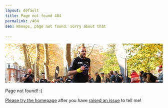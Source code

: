 ```yaml
---
layout: default
title: Page not found 404
permalink: /404
seo: Whoops, page not found. Sorry about that

---
```


![banner photo of Mat running in London](/images/gh-header-image-cropped.jpg)

Page not found! :(

[Please try the homepage](https://thechels.uk/) after you have [raised an issue](https://github.com/Mat-0/TheChels.uk/issues/new?assignees=&labels=&template=bug-report.md&title=404-page) to tell me!

